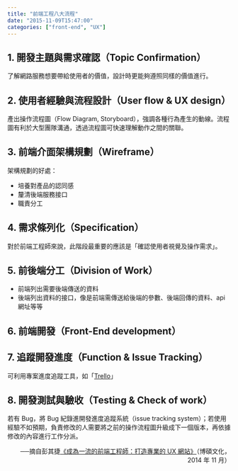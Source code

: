 ```yaml
---
title: "前端工程八大流程"
date: "2015-11-09T15:47:00"
categories: ["front-end", "UX"]
---
```

## 1. 開發主題與需求確認（Topic Confirmation）

了解網路服務想要帶給使用者的價值，設計時更能夠遵照同樣的價值進行。
  
## 2. 使用者經驗與流程設計（User flow & UX design）

產出操作流程圖（Flow Diagram, Storyboard），強調各種行為產生的動線。流程圖有利於大型團隊溝通，透過流程圖可快速理解動作之間的關聯。
  
## 3. 前端介面架構規劃（Wireframe）

架構規劃的好處：
- 培養對產品的認同感
- 釐清後端服務接口
- 職責分工
	
## 4. 需求條列化（Specification）

對於前端工程師來說，此階段最重要的應該是「確認使用者視覺及操作需求」。
  
## 5. 前後端分工（Division of Work）
- 前端列出需要後端傳送的資料
- 後端列出資料的接口，像是前端需傳送給後端的參數、後端回傳的資料、api 網址等等
  
## 6. 前端開發（Front-End development）

## 7. 追蹤開發進度（Function & Issue Tracking）

可利用專案進度追蹤工具，如「[Trello](https://trello.com/)」
  
## 8. 開發測試與驗收（Testing & Check of work）

若有 Bug，將 Bug 紀錄進開發進度追蹤系統（issue tracking system）；若使用經驗不如預期，負責修改的人需要將之前的操作流程圖升級成下一個版本，再依據修改的內容進行工作分派。
  
<div style="text-align:right">──摘自彭其捷<a href="http://www.books.com.tw/products/0010656853" target="_blank">《成為一流的前端工程師：打造專業的 UX 網站》</a>（博碩文化，2014 年 11 月）</div>

